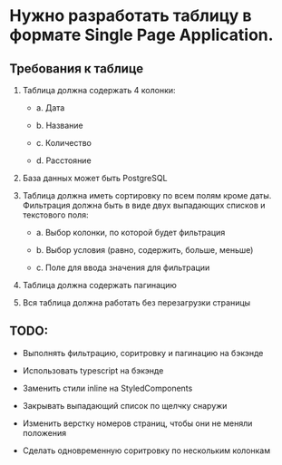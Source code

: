 # Нужно разработать таблицу в формате Single Page Application.

## Требования к таблице

1. Таблица должна содержать 4 колонки:

   - a. Дата

   - b. Название

   - c. Количество

   - d. Расстояние

2. База данных может быть PostgreSQL

3. Таблица должна иметь сортировку по всем полям кроме даты. Фильтрация должна быть в виде двух выпадающих списков и текстового поля:

   - a. Выбор колонки, по которой будет фильтрация

   - b. Выбор условия (равно, содержить, больше, меньше)

   - c. Поле для ввода значения для фильтрации

4. Таблица должна содержать пагинацию

5. Вся таблица должна работать без перезагрузки страницы

## TODO:

- Выполнять фильтрацию, соритровку и пагинацию на бэкэнде

- Использовать typescript на бэкэнде

- Заменить стили inline на StyledComponents

- Закрывать выпадающий список по щелчку снаружи

- Изменить верстку номеров страниц, чтобы они не меняли положения

- Сделать одновременную соритровку по нескольким колонкам
